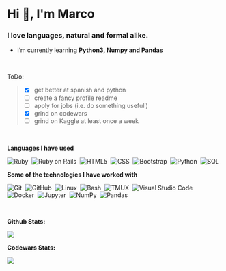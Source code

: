 <h1 align="left">Hi 👋, I'm Marco</h1>

<h3 align="left">I love languages, natural and formal alike.</h3>

- I’m currently learning **Python3, Numpy and Pandas**

<BR>

ToDo:
> - [x] get better at spanish and python
> - [ ] create a fancy profile readme
> - [ ] apply for jobs (i.e. do something usefull)
> - [x] grind on codewars
> - [ ] grind on Kaggle at least once a week

<!-- > - [x] create a short description -->
<!-- > - [x] clean up profile -->

<BR>

**Languages I have used**
<p align="center">

![Ruby](https://img.shields.io/badge/Ruby-CC342D?style=flat&logo=ruby&Color=white)&nbsp;
![Ruby on Rails](https://img.shields.io/badge/Ruby_on_Rails-CC0000?style=flat&logo=ruby-on-rails&Color=white)&nbsp;
![HTML5](https://img.shields.io/badge/-HTML5-333333?style=flat&logo=HTML5)&nbsp;
![CSS](https://img.shields.io/badge/-CSS-333333?style=flat&logo=CSS3&logoColor=1572B6)&nbsp;
![Bootstrap](https://img.shields.io/badge/-Bootstrap-333333?style=flat&logo=bootstrap&logoColor=563D7C)&nbsp;
![Python](https://img.shields.io/badge/Python-FFD43B?style=flat&logo=python&logoColor=blue)&nbsp;
![SQL](https://img.shields.io/badge/PostgreSQL-4169E1?style=flat&logo&logo=postgresql&logoColor=white)&nbsp;

**Some of the technologies I have worked with**

![Git](https://img.shields.io/badge/-Git-333333?style=flat&logo=git)&nbsp;
![GitHub](https://img.shields.io/badge/-GitHub-333333?style=flat&logo=github)&nbsp;
![Linux](https://img.shields.io/badge/-Linux-333333?style=flat&logo=linux&logoColor=FCC624)&nbsp;
![Bash](https://img.shields.io/badge/GNU%20Bash-4EAA25?flat&logo=GNU%20Bash&logoColor=white)&nbsp;
![TMUX](https://img.shields.io/badge/tmux-1BB91F?flat&logo=tmux&logoColor=white)&nbsp;
![Visual Studio Code](https://img.shields.io/badge/-Visual%20Studio%20Code-333333?style=flat&logo=visual-studio-code&logoColor=007ACC)&nbsp;
![Docker](https://img.shields.io/badge/Docker-2496ED?style=flat&logo=docker&logoColor=white)&nbsp;
![Jupyter](https://img.shields.io/badge/Jupyter-F37626.svg?&flat&logo=Jupyter&logoColor=white)&nbsp;
![NumPy](https://img.shields.io/badge/Numpy-777BB4?style=flat&logo=numpy&logoColor=white)&nbsp;
![Pandas](https://img.shields.io/badge/Pandas-2C2D72?style=flat&logo=pandas&logoColor=white)&nbsp;


</p>

<BR>

<p align="center">

  **Github Stats:**

  <img src="https://github-readme-stats.vercel.app/api?username=ma-fox&hide=stars&show_icons=true&count_private=true&theme=dracula&line_height=32">
  <!-- <img src="https://github-readme-stats.vercel.app/api/top-langs/?username=ma-fox&show_icons=true&count_private=true&theme=dracula"> -->

  <BR>

  **Codewars Stats:**

  <img src="https://www.codewars.com/users/ma-fox/badges/large">
</p>

